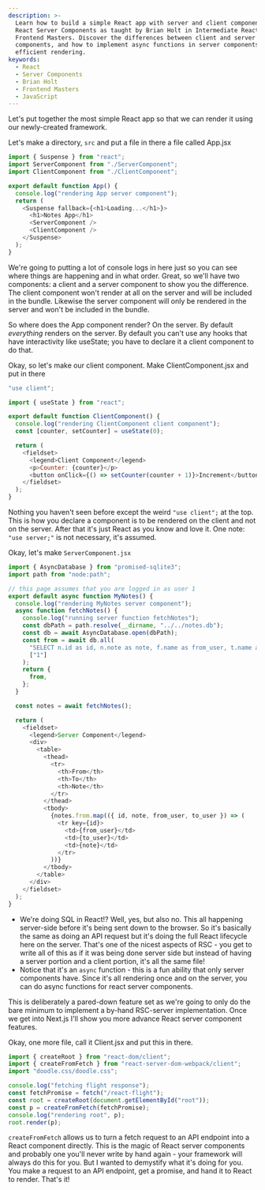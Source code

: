 ```yaml
---
description: >-
  Learn how to build a simple React app with server and client components using
  React Server Components as taught by Brian Holt in Intermediate React v6 for
  Frontend Masters. Discover the differences between client and server
  components, and how to implement async functions in server components for
  efficient rendering.
keywords:
  - React
  - Server Components
  - Brian Holt
  - Frontend Masters
  - JavaScript
---
```


Let's put together the most simple React app so that we can render it using our newly-created framework.

Let's make a directory, `src` and put a file in there a file called App.jsx

```javascript
import { Suspense } from "react";
import ServerComponent from "./ServerComponent";
import ClientComponent from "./ClientComponent";

export default function App() {
  console.log("rendering App server component");
  return (
    <Suspense fallback={<h1>Loading...</h1>}>
      <h1>Notes App</h1>
      <ServerComponent />
      <ClientComponent />
    </Suspense>
  );
}
```

We're going to putting a lot of console logs in here just so you can see where things are happening and in what order. Great, so we'll have two components: a client and a server component to show you the difference. The client component won't render at all on the server and will be included in the bundle. Likewise the server component will only be rendered in the server and won't be included in the bundle.

So where does the App component render? On the server. By default _everything_ renders on the server. By default you can't use any hooks that have interactivity like useState; you have to declare it a client component to do that.

Okay, so let's make our client component. Make ClientComponent.jsx and put in there

```javascript
"use client";

import { useState } from "react";

export default function ClientComponent() {
  console.log("rendering ClientComponent client component");
  const [counter, setCounter] = useState(0);

  return (
    <fieldset>
      <legend>Client Component</legend>
      <p>Counter: {counter}</p>
      <button onClick={() => setCounter(counter + 1)}>Increment</button>
    </fieldset>
  );
}
```

Nothing you haven't seen before except the weird `"use client";` at the top. This is how you declare a component is to be rendered on the client and not on the server. After that it's just React as you know and love it. One note: `"use server;"` is not necessary, it's assumed.

Okay, let's make `ServerComponent.jsx`

```javascript
import { AsyncDatabase } from "promised-sqlite3";
import path from "node:path";

// this page assumes that you are logged in as user 1
export default async function MyNotes() {
  console.log("rendering MyNotes server component");
  async function fetchNotes() {
    console.log("running server function fetchNotes");
    const dbPath = path.resolve(__dirname, "../../notes.db");
    const db = await AsyncDatabase.open(dbPath);
    const from = await db.all(
      "SELECT n.id as id, n.note as note, f.name as from_user, t.name as to_user FROM notes n JOIN users f ON f.id = n.from_user JOIN users t ON t.id = n.to_user WHERE from_user = ?",
      ["1"]
    );
    return {
      from,
    };
  }

  const notes = await fetchNotes();

  return (
    <fieldset>
      <legend>Server Component</legend>
      <div>
        <table>
          <thead>
            <tr>
              <th>From</th>
              <th>To</th>
              <th>Note</th>
            </tr>
          </thead>
          <tbody>
            {notes.from.map(({ id, note, from_user, to_user }) => (
              <tr key={id}>
                <td>{from_user}</td>
                <td>{to_user}</td>
                <td>{note}</td>
              </tr>
            ))}
          </tbody>
        </table>
      </div>
    </fieldset>
  );
}
```

- We're doing SQL in React!? Well, yes, but also no. This all happening server-side before it's being sent down to the browser. So it's basically the same as doing an API request but it's doing the full React lifecycle here on the server. That's one of the nicest aspects of RSC - you get to write all of this as if it was being done server side but instead of having a server portion and a client portion, it's all the same file!
- Notice that it's an `async` function - this is a fun ability that only server components have. Since it's all rendering once and on the server, you can do async functions for react server components.

This is deliberately a pared-down feature set as we're going to only do the bare minimum to implement a by-hand RSC-server implementation. Once we get into Next.js I'll show you more advance React server component features.

Okay, one more file, call it Client.jsx and put this in there.

```javascript
import { createRoot } from "react-dom/client";
import { createFromFetch } from "react-server-dom-webpack/client";
import "doodle.css/doodle.css";

console.log("fetching flight response");
const fetchPromise = fetch("/react-flight");
const root = createRoot(document.getElementById("root"));
const p = createFromFetch(fetchPromise);
console.log("rendering root", p);
root.render(p);
```

`createFromFetch` allows us to turn a fetch request to an API endpoint into a React component directly. This is the magic of React server components and probably one you'll never write by hand again - your framework will always do this for you. But I wanted to demystify what it's doing for you. You make a request to an API endpoint, get a promise, and hand it to React to render. That's it!
